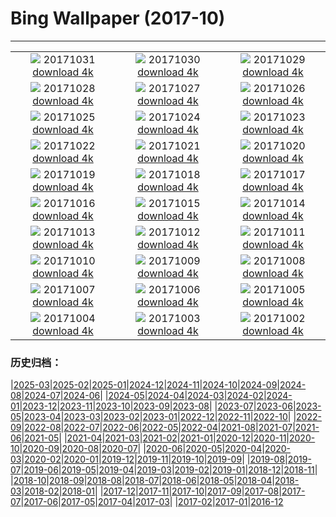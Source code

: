 # Bing Wallpaper (2017-10)
**************
| | | |
| :----: | :----: | :----: |
| ![](https://www.bing.com/az/hprichbg/rb/Uummannaq_ZH-CN11265049839_1920x1080.jpg) 20171031 [download 4k](https://www.bing.com/az/hprichbg/rb/Uummannaq_ZH-CN11265049839_UHD.jpg) | ![](https://www.bing.com/az/hprichbg/rb/HauntedGallery_ZH-CN7884856477_1920x1080.jpg) 20171030 [download 4k](https://www.bing.com/az/hprichbg/rb/HauntedGallery_ZH-CN7884856477_UHD.jpg) | ![](https://www.bing.com/az/hprichbg/rb/InspirationPoint_ZH-CN7836594587_1920x1080.jpg) 20171029 [download 4k](https://www.bing.com/az/hprichbg/rb/InspirationPoint_ZH-CN7836594587_UHD.jpg) |
| ![](https://www.bing.com/az/hprichbg/rb/KyrgyzstanCat_ZH-CN10422392512_1920x1080.jpg) 20171028 [download 4k](https://www.bing.com/az/hprichbg/rb/KyrgyzstanCat_ZH-CN10422392512_UHD.jpg) | ![](https://www.bing.com/az/hprichbg/rb/Cotoneaster_ZH-CN13904488642_1920x1080.jpg) 20171027 [download 4k](https://www.bing.com/az/hprichbg/rb/Cotoneaster_ZH-CN13904488642_UHD.jpg) | ![](https://www.bing.com/az/hprichbg/rb/KemeriBog_ZH-CN10588444178_1920x1080.jpg) 20171026 [download 4k](https://www.bing.com/az/hprichbg/rb/KemeriBog_ZH-CN10588444178_UHD.jpg) |
| ![](https://www.bing.com/az/hprichbg/rb/HallstattAustria_ZH-CN10534000934_1920x1080.jpg) 20171025 [download 4k](https://www.bing.com/az/hprichbg/rb/HallstattAustria_ZH-CN10534000934_UHD.jpg) | ![](https://www.bing.com/az/hprichbg/rb/TahquamenonFalls_ZH-CN9860471458_1920x1080.jpg) 20171024 [download 4k](https://www.bing.com/az/hprichbg/rb/TahquamenonFalls_ZH-CN9860471458_UHD.jpg) | ![](https://www.bing.com/az/hprichbg/rb/CatBaBoats_ZH-CN10815977512_1920x1080.jpg) 20171023 [download 4k](https://www.bing.com/az/hprichbg/rb/CatBaBoats_ZH-CN10815977512_UHD.jpg) |
| ![](https://www.bing.com/az/hprichbg/rb/Forest_ZH-CN16430313748_1920x1080.jpg) 20171022 [download 4k](https://www.bing.com/az/hprichbg/rb/Forest_ZH-CN16430313748_UHD.jpg) | ![](https://www.bing.com/az/hprichbg/rb/AmalfiCathedral_ZH-CN9007250446_1920x1080.jpg) 20171021 [download 4k](https://www.bing.com/az/hprichbg/rb/AmalfiCathedral_ZH-CN9007250446_UHD.jpg) | ![](https://www.bing.com/az/hprichbg/rb/HawaiiWave_ZH-CN13164844408_1920x1080.jpg) 20171020 [download 4k](https://www.bing.com/az/hprichbg/rb/HawaiiWave_ZH-CN13164844408_UHD.jpg) |
| ![](https://www.bing.com/az/hprichbg/rb/LaGrandeNomade_ZH-CN10098798714_1920x1080.jpg) 20171019 [download 4k](https://www.bing.com/az/hprichbg/rb/LaGrandeNomade_ZH-CN10098798714_UHD.jpg) | ![](https://www.bing.com/az/hprichbg/rb/GreatSaltLake_ZH-CN12553220159_1920x1080.jpg) 20171018 [download 4k](https://www.bing.com/az/hprichbg/rb/GreatSaltLake_ZH-CN12553220159_UHD.jpg) | ![](https://www.bing.com/az/hprichbg/rb/Consuegra_ZH-CN10542201464_1920x1080.jpg) 20171017 [download 4k](https://www.bing.com/az/hprichbg/rb/Consuegra_ZH-CN10542201464_UHD.jpg) |
| ![](https://www.bing.com/az/hprichbg/rb/ElkValleyVideo_ZH-CN7645555683_1920x1080.jpg) 20171016 [download 4k](https://www.bing.com/az/hprichbg/rb/ElkValleyVideo_ZH-CN7645555683_UHD.jpg) | ![](https://www.bing.com/az/hprichbg/rb/ElandAntelope_ZH-CN15342367318_1920x1080.jpg) 20171015 [download 4k](https://www.bing.com/az/hprichbg/rb/ElandAntelope_ZH-CN15342367318_UHD.jpg) | ![](https://www.bing.com/az/hprichbg/rb/DerwentDam_ZH-CN8389406299_1920x1080.jpg) 20171014 [download 4k](https://www.bing.com/az/hprichbg/rb/DerwentDam_ZH-CN8389406299_UHD.jpg) |
| ![](https://www.bing.com/az/hprichbg/rb/ScreechOwl_ZH-CN8838787484_1920x1080.jpg) 20171013 [download 4k](https://www.bing.com/az/hprichbg/rb/ScreechOwl_ZH-CN8838787484_UHD.jpg) | ![](https://www.bing.com/az/hprichbg/rb/CoastalBeech_ZH-CN8739604309_1920x1080.jpg) 20171012 [download 4k](https://www.bing.com/az/hprichbg/rb/CoastalBeech_ZH-CN8739604309_UHD.jpg) | ![](https://www.bing.com/az/hprichbg/rb/LittleAuks_ZH-CN9796184036_1920x1080.jpg) 20171011 [download 4k](https://www.bing.com/az/hprichbg/rb/LittleAuks_ZH-CN9796184036_UHD.jpg) |
| ![](https://www.bing.com/az/hprichbg/rb/Rapadalen_ZH-CN11779950174_1920x1080.jpg) 20171010 [download 4k](https://www.bing.com/az/hprichbg/rb/Rapadalen_ZH-CN11779950174_UHD.jpg) | ![](https://www.bing.com/az/hprichbg/rb/SoyuzReturn_ZH-CN9848773206_1920x1080.jpg) 20171009 [download 4k](https://www.bing.com/az/hprichbg/rb/SoyuzReturn_ZH-CN9848773206_UHD.jpg) | ![](https://www.bing.com/az/hprichbg/rb/OrionNebula_ZH-CN10007648454_1920x1080.jpg) 20171008 [download 4k](https://www.bing.com/az/hprichbg/rb/OrionNebula_ZH-CN10007648454_UHD.jpg) |
| ![](https://www.bing.com/az/hprichbg/rb/Mapleleaf_ZH-CN9491310356_1920x1080.jpg) 20171007 [download 4k](https://www.bing.com/az/hprichbg/rb/Mapleleaf_ZH-CN9491310356_UHD.jpg) | ![](https://www.bing.com/az/hprichbg/rb/VallesMarineris_ZH-CN10598461085_1920x1080.jpg) 20171006 [download 4k](https://www.bing.com/az/hprichbg/rb/VallesMarineris_ZH-CN10598461085_UHD.jpg) | ![](https://www.bing.com/az/hprichbg/rb/SweetChestnut_ZH-CN10220364928_1920x1080.jpg) 20171005 [download 4k](https://www.bing.com/az/hprichbg/rb/SweetChestnut_ZH-CN10220364928_UHD.jpg) |
| ![](https://www.bing.com/az/hprichbg/rb/SXSWTelescope_ZH-CN10124722940_1920x1080.jpg) 20171004 [download 4k](https://www.bing.com/az/hprichbg/rb/SXSWTelescope_ZH-CN10124722940_UHD.jpg) | ![](https://www.bing.com/az/hprichbg/rb/Mooncake_ZH-CN10274798301_1920x1080.jpg) 20171003 [download 4k](https://www.bing.com/az/hprichbg/rb/Mooncake_ZH-CN10274798301_UHD.jpg) | ![](https://www.bing.com/az/hprichbg/rb/TimiderteKasbah_ZH-CN11865163382_1920x1080.jpg) 20171002 [download 4k](https://www.bing.com/az/hprichbg/rb/TimiderteKasbah_ZH-CN11865163382_UHD.jpg) |

### 历史归档：

|[2025-03](/../2025-03/2025-03.md)|[2025-02](/../2025-02/2025-02.md)|[2025-01](/../2025-01/2025-01.md)|[2024-12](/../2024-12/2024-12.md)|[2024-11](/../2024-11/2024-11.md)|[2024-10](/../2024-10/2024-10.md)|[2024-09](/../2024-09/2024-09.md)|[2024-08](/../2024-08/2024-08.md)|[2024-07](/../2024-07/2024-07.md)|[2024-06](/../2024-06/2024-06.md)|
|[2024-05](/../2024-05/2024-05.md)|[2024-04](/../2024-04/2024-04.md)|[2024-03](/../2024-03/2024-03.md)|[2024-02](/../2024-02/2024-02.md)|[2024-01](/../2024-01/2024-01.md)|[2023-12](/../2023-12/2023-12.md)|[2023-11](/../2023-11/2023-11.md)|[2023-10](/../2023-10/2023-10.md)|[2023-09](/../2023-09/2023-09.md)|[2023-08](/../2023-08/2023-08.md)|
|[2023-07](/../2023-07/2023-07.md)|[2023-06](/../2023-06/2023-06.md)|[2023-05](/../2023-05/2023-05.md)|[2023-04](/../2023-04/2023-04.md)|[2023-03](/../2023-03/2023-03.md)|[2023-02](/../2023-02/2023-02.md)|[2023-01](/../2023-01/2023-01.md)|[2022-12](/../2022-12/2022-12.md)|[2022-11](/../2022-11/2022-11.md)|[2022-10](/../2022-10/2022-10.md)|
|[2022-09](/../2022-09/2022-09.md)|[2022-08](/../2022-08/2022-08.md)|[2022-07](/../2022-07/2022-07.md)|[2022-06](/../2022-06/2022-06.md)|[2022-05](/../2022-05/2022-05.md)|[2022-04](/../2022-04/2022-04.md)|[2021-08](/../2021-08/2021-08.md)|[2021-07](/../2021-07/2021-07.md)|[2021-06](/../2021-06/2021-06.md)|[2021-05](/../2021-05/2021-05.md)|
|[2021-04](/../2021-04/2021-04.md)|[2021-03](/../2021-03/2021-03.md)|[2021-02](/../2021-02/2021-02.md)|[2021-01](/../2021-01/2021-01.md)|[2020-12](/../2020-12/2020-12.md)|[2020-11](/../2020-11/2020-11.md)|[2020-10](/../2020-10/2020-10.md)|[2020-09](/../2020-09/2020-09.md)|[2020-08](/../2020-08/2020-08.md)|[2020-07](/../2020-07/2020-07.md)|
|[2020-06](/../2020-06/2020-06.md)|[2020-05](/../2020-05/2020-05.md)|[2020-04](/../2020-04/2020-04.md)|[2020-03](/../2020-03/2020-03.md)|[2020-02](/../2020-02/2020-02.md)|[2020-01](/../2020-01/2020-01.md)|[2019-12](/../2019-12/2019-12.md)|[2019-11](/../2019-11/2019-11.md)|[2019-10](/../2019-10/2019-10.md)|[2019-09](/../2019-09/2019-09.md)|
|[2019-08](/../2019-08/2019-08.md)|[2019-07](/../2019-07/2019-07.md)|[2019-06](/../2019-06/2019-06.md)|[2019-05](/../2019-05/2019-05.md)|[2019-04](/../2019-04/2019-04.md)|[2019-03](/../2019-03/2019-03.md)|[2019-02](/../2019-02/2019-02.md)|[2019-01](/../2019-01/2019-01.md)|[2018-12](/../2018-12/2018-12.md)|[2018-11](/../2018-11/2018-11.md)|
|[2018-10](/../2018-10/2018-10.md)|[2018-09](/../2018-09/2018-09.md)|[2018-08](/../2018-08/2018-08.md)|[2018-07](/../2018-07/2018-07.md)|[2018-06](/../2018-06/2018-06.md)|[2018-05](/../2018-05/2018-05.md)|[2018-04](/../2018-04/2018-04.md)|[2018-03](/../2018-03/2018-03.md)|[2018-02](/../2018-02/2018-02.md)|[2018-01](/../2018-01/2018-01.md)|
|[2017-12](/../2017-12/2017-12.md)|[2017-11](/../2017-11/2017-11.md)|[2017-10](/2017-10.md)|[2017-09](/../2017-09/2017-09.md)|[2017-08](/../2017-08/2017-08.md)|[2017-07](/../2017-07/2017-07.md)|[2017-06](/../2017-06/2017-06.md)|[2017-05](/../2017-05/2017-05.md)|[2017-04](/../2017-04/2017-04.md)|[2017-03](/../2017-03/2017-03.md)|
|[2017-02](/../2017-02/2017-02.md)|[2017-01](/../2017-01/2017-01.md)|[2016-12](/../2016-12/2016-12.md)